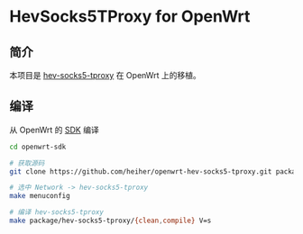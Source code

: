 # HevSocks5TProxy for OpenWrt

## 简介

本项目是 [hev-socks5-tproxy](https://github.com/heiher/hev-socks5-tproxy) 在 OpenWrt 上的移植。

## 编译

从 OpenWrt 的 [SDK](https://openwrt.org/docs/guide-developer/obtain.firmware.sdk) 编译

```bash
cd openwrt-sdk

# 获取源码
git clone https://github.com/heiher/openwrt-hev-socks5-tproxy.git package/hev-socks5-tproxy

# 选中 Network -> hev-socks5-tproxy
make menuconfig

# 编译 hev-socks5-tproxy
make package/hev-socks5-tproxy/{clean,compile} V=s
```

